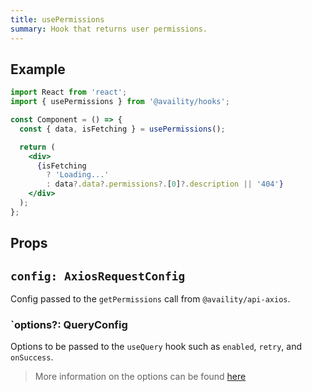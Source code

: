 ```yaml
---
title: usePermissions
summary: Hook that returns user permissions.
---
```


## Example

```jsx
import React from 'react';
import { usePermissions } from '@availity/hooks';

const Component = () => {
  const { data, isFetching } = usePermissions();

  return (
    <div>
      {isFetching
        ? 'Loading...'
        : data?.data?.permissions?.[0]?.description || '404'}
    </div>
  );
};
```

## Props

## `config: AxiosRequestConfig`

Config passed to the `getPermissions` call from `@availity/api-axios`.

### `options?: QueryConfig

Options to be passed to the `useQuery` hook such as `enabled`, `retry`, and `onSuccess`.

> More information on the options can be found [here](https://react-query.tanstack.com/docs/api/#usequery)
